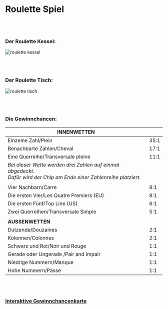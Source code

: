 # Roulette Spiel

<br />
<br />

### Der Roulette Kessel:
![roulette kessel](https://www.onlinecasinosdeutschland.com/bilder/roulette-kessel.jpg)

<br />
<br />

### Der Roulette Tisch:
![roulette tisch](https://www.onlinecasinosdeutschland.com/bilder/roulette-tisch-ohne-jetons.png)

<br />
<br />

### Die Gewinnchancen:
| **INNENWETTEN**                                                                                                             |   |
|-----------------------------------------------------------------------------------------------------------------------------|---|
| Einzelne Zahl/Plein                                                                                                         |35:1|
| Benachbarte Zahlen/Cheval                                                                                                   |17:1|
| Eine Querreihe/Transversale pleine                                                                                          |11:1|
| <em>Bei dieser Wette werden drei Zahlen auf einmal abgedeckt.<br/>Dafür wird der Chip am Ende einer Zahlenreihe platziert.</em> |   |
|                                                                                                                             |   |
| Vier Nachbarn/Carre                                                                                                         |8:1|
| Die ersten Vier/Les Quatre Premiers (EU)                                                                                    |8:1|
| Die ersten Fünf/Top Line (US)                                                                                               |6:1|
| Zwei Querreihen/Transversale Simple                                                                                         |5:1|
|                                                                                                                             |   |
| **AUSSENWETTEN**                                                                                                            |   |
| Dutzende/Douzaines                                                                                                          |2:1|
| Kolonnen/Colonnes                                                                                                           |2:1|
| Schwarz und Rot/Noir und Rouge                                                                                              |1:1|
| Gerade oder Ungerade /Pair and Impair                                                                                       |1:1|
| Niedrige Nummern/Manque                                                                                                     |1:1|
| Hohe Nummern/Passe                                                                                                          |1:1|

<br />
<br />

### [Interaktive Gewinnchancenkarte](https://www.onlinecasinosdeutschland.com/roulette/regeln/)